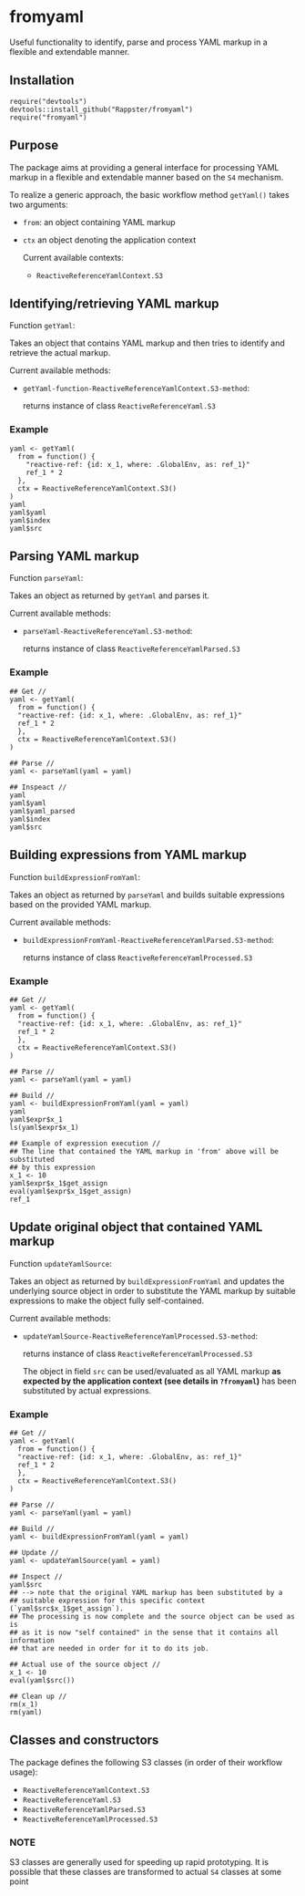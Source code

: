 fromyaml
======

Useful functionality to identify, parse and process YAML markup in a flexible and extendable manner.

## Installation 

```
require("devtools")
devtools::install_github("Rappster/fromyaml")
require("fromyaml")
```

## Purpose 

The package aims at providing a general interface for processing YAML markup in a flexible and extendable manner based on the `S4` mechanism.
 
To realize a generic approach, the basic workflow method `getYaml()` takes two arguments:
 
- `from`: an object containing YAML markup

- `ctx` an object denoting the application context
 
  Current available contexts:
 
  - `ReactiveReferenceYamlContext.S3`
 
## Identifying/retrieving YAML markup
 
Function `getYaml`:
 
Takes an object that contains YAML markup and then tries to identify and retrieve the actual markup. 
 
Current available methods:
 
- `getYaml-function-ReactiveReferenceYamlContext.S3-method`:
 
  returns instance of class `ReactiveReferenceYaml.S3`
 	
### Example

```
yaml <- getYaml(
  from = function() {
    "reactive-ref: {id: x_1, where: .GlobalEnv, as: ref_1}"
    ref_1 * 2
  },
  ctx = ReactiveReferenceYamlContext.S3()
)
yaml
yaml$yaml
yaml$index
yaml$src
```
   
## Parsing YAML markup
 
Function `parseYaml`:
 
Takes an object as returned by `getYaml` and parses it. 
 
Current available methods:
 
- `parseYaml-ReactiveReferenceYaml.S3-method`:
 
  returns instance of class `ReactiveReferenceYamlParsed.S3`
 
### Example 

```
## Get //
yaml <- getYaml(
  from = function() {
  "reactive-ref: {id: x_1, where: .GlobalEnv, as: ref_1}"
  ref_1 * 2
  },
  ctx = ReactiveReferenceYamlContext.S3()
)

## Parse //
yaml <- parseYaml(yaml = yaml)

## Inspeact //
yaml
yaml$yaml
yaml$yaml_parsed
yaml$index
yaml$src
```
 
## Building expressions from YAML markup
 
Function `buildExpressionFromYaml`:
 
Takes an object as returned by `parseYaml` and builds suitable expressions based on the provided YAML markup. 
 
Current available methods:
 
- `buildExpressionFromYaml-ReactiveReferenceYamlParsed.S3-method`:
 
  returns instance of class `ReactiveReferenceYamlProcessed.S3`
 	
### Example 

```
## Get //
yaml <- getYaml(
  from = function() {
  "reactive-ref: {id: x_1, where: .GlobalEnv, as: ref_1}"
  ref_1 * 2
  },
  ctx = ReactiveReferenceYamlContext.S3()
)

## Parse //
yaml <- parseYaml(yaml = yaml)

## Build //
yaml <- buildExpressionFromYaml(yaml = yaml)
yaml
yaml$expr$x_1
ls(yaml$expr$x_1)

## Example of expression execution //
## The line that contained the YAML markup in 'from' above will be substituted
## by this expression 
x_1 <- 10
yaml$expr$x_1$get_assign
eval(yaml$expr$x_1$get_assign)
ref_1
```
   
## Update original object that contained YAML markup
 
Function `updateYamlSource`:
 
Takes an object as returned by `buildExpressionFromYaml` and updates the underlying source object in order to substitute the YAML markup by suitable expressions to make the object fully self-contained. 
 
Current available methods:
 
- `updateYamlSource-ReactiveReferenceYamlProcessed.S3-method`:
 
  returns instance of class `ReactiveReferenceYamlProcessed.S3`
 			
  The object in field `src` can be used/evaluated as all YAML markup **as expected by the application context (see details in `?fromyaml`)** has been substituted by actual expressions.
 	
### Example 

```
## Get //  
yaml <- getYaml(
  from = function() {
  "reactive-ref: {id: x_1, where: .GlobalEnv, as: ref_1}"
  ref_1 * 2
  },
  ctx = ReactiveReferenceYamlContext.S3()
)

## Parse //
yaml <- parseYaml(yaml = yaml)

## Build //
yaml <- buildExpressionFromYaml(yaml = yaml)

## Update //
yaml <- updateYamlSource(yaml = yaml)

## Inspect //
yaml$src
## --> note that the original YAML markup has been substituted by a 
## suitable expression for this specific context (`yaml$src$x_1$get_assign`).
## The processing is now complete and the source object can be used as is
## as it is now "self contained" in the sense that it contains all information
## that are needed in order for it to do its job.

## Actual use of the source object //
x_1 <- 10
eval(yaml$src())

## Clean up //
rm(x_1)
rm(yaml)
```
   
## Classes and constructors
 
The package defines the following S3 classes (in order of their workflow usage):
 
- `ReactiveReferenceYamlContext.S3`
- `ReactiveReferenceYaml.S3`
- `ReactiveReferenceYamlParsed.S3`
- `ReactiveReferenceYamlProcessed.S3`
  
### NOTE
 
S3 classes are generally used for speeding up rapid prototyping. It is possible that these classes are transformed to actual `S4` classes at some point
